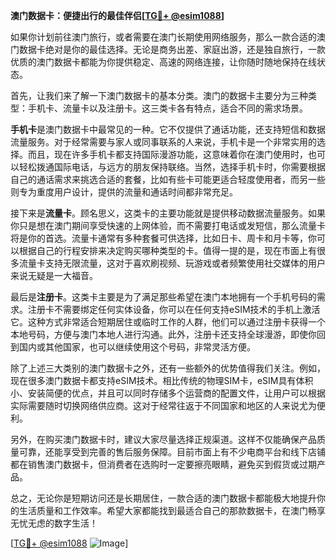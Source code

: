 **澳门数据卡：便捷出行的最佳伴侣[[TG💪+ @esim1088](https://t.me/s/esim1088)]**

如果你计划前往澳门旅行，或者需要在澳门长期使用网络服务，那么一款合适的澳门数据卡绝对是你的最佳选择。无论是商务出差、家庭出游，还是独自旅行，一款优质的澳门数据卡都能为你提供稳定、高速的网络连接，让你随时随地保持在线状态。

首先，让我们来了解一下澳门数据卡的基本分类。澳门的数据卡主要分为三种类型：手机卡、流量卡以及注册卡。这三类卡各有特点，适合不同的需求场景。

**手机卡**是澳门数据卡中最常见的一种。它不仅提供了通话功能，还支持短信和数据流量服务。对于经常需要与家人或同事联系的人来说，手机卡是一个非常实用的选择。而且，现在许多手机卡都支持国际漫游功能，这意味着你在澳门使用时，也可以轻松拨通国际电话，与远方的朋友保持联络。当然，选择手机卡时，你需要根据自己的通话需求来挑选合适的套餐，比如有些卡可能更适合轻度使用者，而另一些则专为重度用户设计，提供的流量和通话时间都非常充足。

接下来是**流量卡**。顾名思义，这类卡的主要功能就是提供移动数据流量服务。如果你只是想在澳门期间享受快速的上网体验，而不需要打电话或发短信，那么流量卡将是你的首选。流量卡通常有多种套餐可供选择，比如日卡、周卡和月卡等，你可以根据自己的行程安排来决定购买哪种类型的卡。值得一提的是，现在市面上有很多流量卡支持无限流量，这对于喜欢刷视频、玩游戏或者频繁使用社交媒体的用户来说无疑是一大福音。

最后是**注册卡**。这类卡主要是为了满足那些希望在澳门本地拥有一个手机号码的需求。注册卡不需要绑定任何实体设备，你可以在任何支持eSIM技术的手机上激活它。这种方式非常适合短期居住或临时工作的人群，他们可以通过注册卡获得一个本地号码，方便与澳门本地人进行沟通。此外，注册卡还支持全球漫游，即使你回到国内或其他国家，也可以继续使用这个号码，非常灵活方便。

除了上述三大类别的澳门数据卡之外，还有一些额外的优势值得我们关注。例如，现在很多澳门数据卡都支持eSIM技术。相比传统的物理SIM卡，eSIM具有体积小、安装简便的优点，并且可以同时存储多个运营商的配置文件，让用户可以根据实际需要随时切换网络供应商。这对于经常往返于不同国家和地区的人来说尤为便利。

另外，在购买澳门数据卡时，建议大家尽量选择正规渠道。这样不仅能确保产品质量可靠，还能享受到完善的售后服务保障。目前市面上有不少电商平台和线下店铺都在销售澳门数据卡，但消费者在选购时一定要擦亮眼睛，避免买到假货或过期产品。

总之，无论你是短期访问还是长期居住，一款合适的澳门数据卡都能极大地提升你的生活质量和工作效率。希望大家都能找到最适合自己的那款数据卡，在澳门畅享无忧无虑的数字生活！

[[TG💪+ @esim1088](https://t.me/s/esim1088) ![Image](https://i.postimg.cc/4NQfJmqS/Snipaste-2025-05-13-00-14-12.png)]